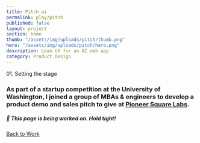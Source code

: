 ```yaml
---
title: Pitch.ai
permalink: play/pitch
published: false
layout: project
section: home
thumb: "/assets/img/uploads/pitch/thumb.png"
hero: "/assets/img/uploads/pitch/hero.png"
description: Lean UX for an AI web app
category: Product Design
---
```


<p class="subhead">01. Setting the stage</p>

### As part of a startup competition at the University of Washington, I joined a group of MBAs & engineers to develop a product demo and sales pitch to give at [Pioneer Square Labs](https://www.psl.com/).

<div class="in-progress-module">
<h5>🦺 This page is being worked on. Hold tight!</h5>
</div>

<div class="spacer"></div>
<a href="/">Back to Work</a>
